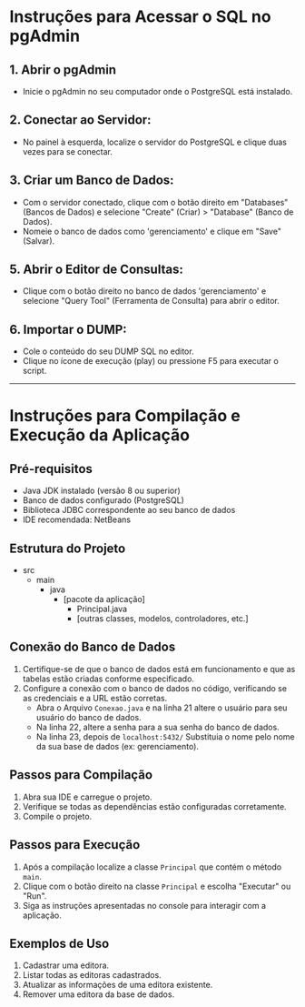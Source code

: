 # Instruções para Acessar o SQL no pgAdmin
## 1. Abrir o pgAdmin
  - Inicie o pgAdmin no seu computador onde o PostgreSQL está instalado.
    
## 2. Conectar ao Servidor:
  - No painel à esquerda, localize o servidor do PostgreSQL e clique duas vezes para se conectar.
    
## 3. Criar um Banco de Dados:
  - Com o servidor conectado, clique com o botão direito em "Databases" (Bancos de Dados) e selecione "Create" (Criar) > "Database" (Banco de Dados).
  - Nomeie o banco de dados como 'gerenciamento' e clique em "Save" (Salvar).
    
## 5. Abrir o Editor de Consultas:
  - Clique com o botão direito no banco de dados 'gerenciamento' e selecione "Query Tool" (Ferramenta de Consulta) para abrir o editor.
    
## 6. Importar o DUMP:
  - Cole o conteúdo do seu DUMP SQL no editor.
  - Clique no ícone de execução (play) ou pressione F5 para executar o script.

---------
# Instruções para Compilação e Execução da Aplicação

## Pré-requisitos
- Java JDK instalado (versão 8 ou superior)
- Banco de dados configurado (PostgreSQL)
- Biblioteca JDBC correspondente ao seu banco de dados
- IDE recomendada: NetBeans

## Estrutura do Projeto
- src
  - main
    - java
      - [pacote da aplicação]
        - Principal.java
        - [outras classes, modelos, controladores, etc.]

## Conexão do Banco de Dados
1. Certifique-se de que o banco de dados está em funcionamento e que as tabelas estão criadas conforme especificado.
2. Configure a conexão com o banco de dados no código, verificando se as credenciais e a URL estão corretas.
   - Abra o Arquivo `Conexao.java` e na linha 21 altere o usuário para seu usuário do banco de dados.
   - Na linha 22, altere a senha para a sua senha do banco de dados.
   - Na linha 23, depois de `localhost:5432/` Substituia o nome pelo nome da sua base de dados (ex: gerenciamento).
     
## Passos para Compilação
1. Abra sua IDE e carregue o projeto.
2. Verifique se todas as dependências estão configuradas corretamente.
3. Compile o projeto.

## Passos para Execução
1. Após a compilação localize a classe `Principal` que contém o método `main`.
2. Clique com o botão direito na classe `Principal` e escolha "Executar" ou "Run".
3. Siga as instruções apresentadas no console para interagir com a aplicação.

## Exemplos de Uso
1. Cadastrar uma editora.
2. Listar todas as editoras cadastrados.
3. Atualizar as informações de uma editora existente.
4. Remover uma editora da base de dados.
